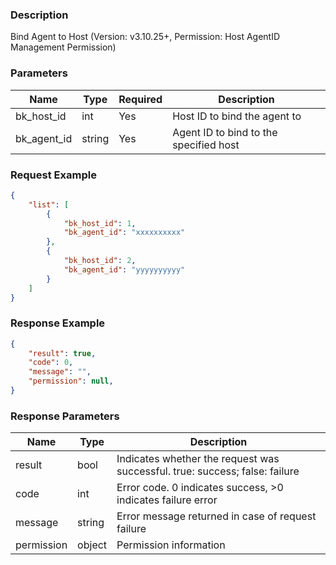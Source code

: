 ### Description

Bind Agent to Host (Version: v3.10.25+, Permission: Host AgentID Management Permission)

### Parameters

| Name        | Type   | Required | Description                            |
|-------------|--------|----------|----------------------------------------|
| bk_host_id  | int    | Yes      | Host ID to bind the agent to           |
| bk_agent_id | string | Yes      | Agent ID to bind to the specified host |

### Request Example

```json
{
    "list": [
        {
            "bk_host_id": 1,
            "bk_agent_id": "xxxxxxxxxx"
        },
        {
            "bk_host_id": 2,
            "bk_agent_id": "yyyyyyyyyy"
        }
    ]
}
```

### Response Example

```json
{
    "result": true,
    "code": 0,
    "message": "",
    "permission": null,
}
```

### Response Parameters

| Name       | Type   | Description                                                                 |
|------------|--------|-----------------------------------------------------------------------------|
| result     | bool   | Indicates whether the request was successful. true: success; false: failure |
| code       | int    | Error code. 0 indicates success, >0 indicates failure error                 |
| message    | string | Error message returned in case of request failure                           |
| permission | object | Permission information                                                      |
